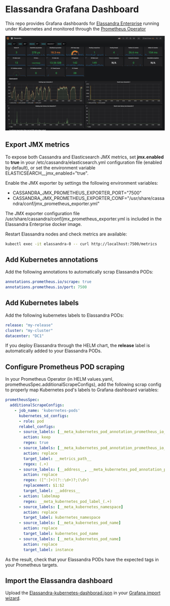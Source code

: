 # Elassandra Grafana Dashboard

This repo provides Grafana dashboards for [Elassandra Enterprise](http://doc.elassandra.io/en/latest/enterprise.html) running under Kubernetes and monitored through the [Prometheus Operator](https://github.com/coreos/prometheus-operator)

![elassandra grafana dashboard](images/elassandra-dashboard.png)

## Export JMX metrics

To expose both Cassandra and Elasticsearch JMX metrics, set **jmx.enabled** to **true** in your /etc/cassandra/elasticsearch.yml configuration file (enabled by default), or set the environment variable ELASTICSEARCH__jmx_enabled="true".

Enable the JMX exporter by settings the following environment variables:
* CASSANDRA_JMX_PROMETHEUS_EXPORTER_PORT="7500"
* CASSANDRA_JMX_PROMETHEUS_EXPORTER_CONF="/usr/share/cassandra/conf/jmx_prometheus_exporter.yml"
 
The JMX exporter configuration file /usr/share/cassandra/conf/jmx_prometheus_exporter.yml is included in the Elassandra Enterprise docker image.

Restart Elassandra nodes and check metrics are available:

```bash
kubectl exec -it elassandra-0 -- curl http://localhost:7500/metrics
``` 

## Add Kubernetes annotations

Add the following annotations to automatically scrap Elassandra PODs:

```yaml
annotations.prometheus.io/scrape: true 
annotations.prometheus.io/port: 7500 
```

## Add Kubernetes labels

Add the following kubernetes labels to Elassandra PODs:

```yaml
release: "my-release"
cluster: "my-cluster"
datacenter: "DC1"
```

If you deploy Elassandra through the HELM chart, the **release** label is automatically added to your Elassandra PODs.
 
## Configure Prometheus POD scraping

In your Prometheus Operator (in HELM values.yaml, prometheusSpec.additionalScrapeConfigs), add the following scrap config to properly map Kubernetes pod's labels to Grafana dashboard variables:

```yaml
prometheusSpec:
  additionalScrapeConfigs:
    - job_name: 'kubernetes-pods'
      kubernetes_sd_configs:
      - role: pod
      relabel_configs:
      - source_labels: [__meta_kubernetes_pod_annotation_prometheus_io_scrape]
        action: keep
        regex: true
      - source_labels: [__meta_kubernetes_pod_annotation_prometheus_io_path]
        action: replace
        target_label: __metrics_path__
        regex: (.+)
      - source_labels: [__address__, __meta_kubernetes_pod_annotation_prometheus_io_port]
        action: replace
        regex: ([^:]+)(?::\d+)?;(\d+)
        replacement: $1:$2
        target_label: __address__
      - action: labelmap
        regex: __meta_kubernetes_pod_label_(.+)
      - source_labels: [__meta_kubernetes_namespace]
        action: replace
        target_label: kubernetes_namespace
      - source_labels: [__meta_kubernetes_pod_name]
        action: replace
        target_label: kubernetes_pod_name
      - source_labels: [__meta_kubernetes_pod_name]
        action: replace
        target_label: instance
```

As the result, check that your Elassandra PODs have the expected tags in your Prometheus targets.

## Import the Elassandra dashboard

Upload the [Elassandra-kubernetes-dashborad.json](elassandra-kubernetes-dashboard.json) in your [Grafana import wizard](http://docs.grafana.org/features/export_import/#import).





